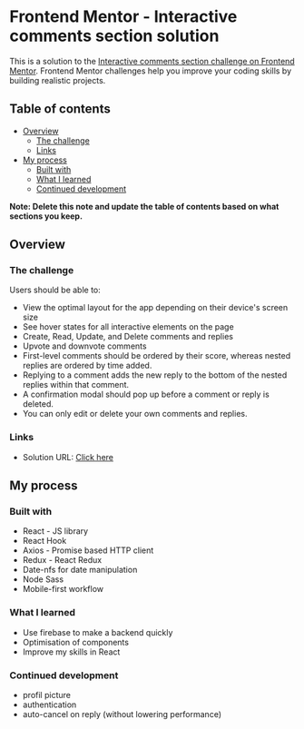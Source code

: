 # Frontend Mentor - Interactive comments section solution

This is a solution to the [Interactive comments section challenge on Frontend Mentor](https://www.frontendmentor.io/challenges/interactive-comments-section-iG1RugEG9). Frontend Mentor challenges help you improve your coding skills by building realistic projects. 

## Table of contents

- [Overview](#overview)
  - [The challenge](#the-challenge)
  - [Links](#links)
- [My process](#my-process)
  - [Built with](#built-with)
  - [What I learned](#what-i-learned)
  - [Continued development](#continued-development)

**Note: Delete this note and update the table of contents based on what sections you keep.**

## Overview

### The challenge

Users should be able to:

- View the optimal layout for the app depending on their device's screen size
- See hover states for all interactive elements on the page
- Create, Read, Update, and Delete comments and replies
- Upvote and downvote comments
- First-level comments should be ordered by their score, whereas nested replies are ordered by time added.
- Replying to a comment adds the new reply to the bottom of the nested replies within that comment.
- A confirmation modal should pop up before a comment or reply is deleted.
- You can only edit or delete your own comments and replies.


### Links

- Solution URL: [Click here](https://elyasthr-interactive-comment-section.netlify.app/)

## My process

### Built with

- React - JS library
- React Hook
- Axios - Promise based HTTP client
- Redux - React Redux
- Date-nfs for date manipulation
- Node Sass
- Mobile-first workflow

### What I learned

- Use firebase to make a backend quickly
- Optimisation of components
- Improve my skills in React

### Continued development

- profil picture
- authentication
- auto-cancel on reply (without lowering performance)